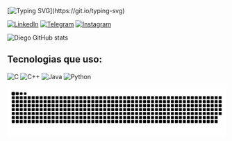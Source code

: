 [![Typing SVG](https://readme-typing-svg.herokuapp.com?font=Fira+Code&weight=700&duration=2500&pause=1000&color=F7F7F7&background=FF000000&center=true&vCenter=true&width=435&lines=Ol%C3%A1!%F0%9F%91%8B;Sou+Diego+Xavier+Siqueira!;Seja+Bem+vindo(a)!)](https://git.io/typing-svg)

[![LinkedIn](https://img.shields.io/badge/LinkedIn-0077B5?style=for-the-badge&logo=linkedin&logoColor=white)](https://www.linkedin.com/in/diego-xavier11012)
[![Telegram](https://img.shields.io/badge/Telegram-2CA5E0?style=for-the-badge&logo=telegram&logoColor=white)](https://t.me/+5564999513906)
[![Instagram](https://img.shields.io/badge/Instagram-E4405F?style=for-the-badge&logo=instagram&logoColor=white)](https://instagram.com/diegoxavier316)

![Diego GitHub stats](https://github-readme-stats.vercel.app/api?username=Diego&show_icons=true&theme=transparent)


## Tecnologias que uso:

<div style="display: inline_block">
  <img align="center" alt="C" src="https://img.shields.io/badge/C-00599C?style=for-the-badge&logo=c&logoColor=white" />
  <img align="center" alt="C++" src="https://img.shields.io/badge/C%2B%2B-00599C?style=for-the-badge&logo=c%2B%2B&logoColor=white" />
  <img align="center" alt="Java" src="https://img.shields.io/badge/Java-ED8B00?style=for-the-badge&logo=openjdk&logoColor=white" />
  <img align="center" alt="Python" src="https://img.shields.io/badge/Python-14354C?style=for-the-badge&logo=python&logoColor=white" />
</div><br/>

<picture align="center">
  <source media="(prefers-color-scheme: dark)" srcset="https://raw.githubusercontent.com/Dididiego007/Dididiego007/output/github-contribution-grid-snake-dark.svg">
  <source media="(prefers-color-scheme: light)" srcset="https://raw.githubusercontent.com/Dididiego007/Dididiego007/output/github-contribution-grid-snake-dark.svg">
  <img align="center" alt="github contribution grid snake animation" src="https://raw.githubusercontent.com/Dididiego007/Dididiego007/output/github-contribution-grid-snake.svg">
</picture>

